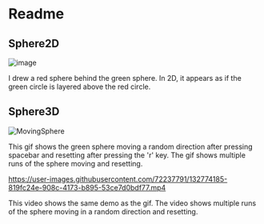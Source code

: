 # Readme

## Sphere2D

![image](https://user-images.githubusercontent.com/72237791/132063077-046d40d6-34f4-4470-80e1-fb60f76cf56f.png)

I drew a red sphere behind the green sphere. In 2D, it appears as if the green circle is layered above the red circle.

## Sphere3D

![MovingSphere](https://user-images.githubusercontent.com/72237791/132773405-dbbf5989-d27a-4b7b-838a-aeea029592fd.gif)

This gif shows the green sphere moving a random direction after pressing spacebar and resetting after pressing the 'r' key. The gif shows multiple runs of the sphere moving and resetting.


https://user-images.githubusercontent.com/72237791/132774185-819fc24e-908c-4173-b895-53ce7d0bdf77.mp4

This video shows the same demo as the gif. The video shows multiple runs of the sphere moving in a random direction and resetting.

